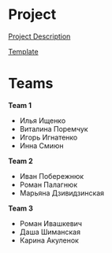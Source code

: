 # Project

[Project Description](https://docs.google.com/document/d/1--PBXcGZMy545tr3hVzNSz-1fbS5cUg3KDxIbMhRB6g/edit?usp=sharing)

[Template](https://www.figma.com/file/RDurll6yYWuKmZhMqDfjpG/Template)

# Teams

**Team 1**
- Илья Ищенко
- Виталина Поремчук
- Игорь Игнатенко
- Инна Смиюн

**Team 2**
- Иван Побережнюк
- Роман Палагнюк
- Марьяна Дзивидзинская

**Team 3**
- Роман Ивашкевич
- Даша Шиманская
- Карина Акуленок